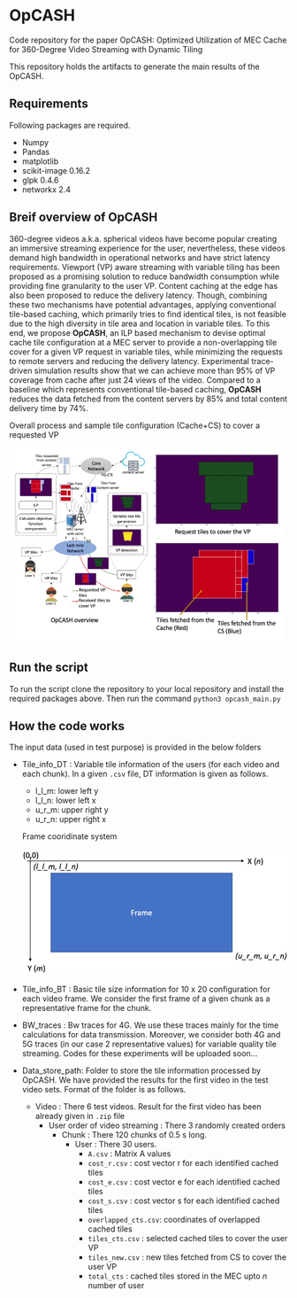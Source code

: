 # OpCASH
Code repository for the paper OpCASH: Optimized Utilization of MEC Cache for 360-Degree Video Streaming with Dynamic Tiling

This repository holds the artifacts to generate the main results of the OpCASH.

## Requirements
Following packages are required.

* Numpy				
*	Pandas			
*	matplotlib
*	scikit-image      0.16.2
*	glpk              0.4.6
*	networkx          2.4

## Breif overview of OpCASH
360-degree videos a.k.a. spherical videos have become popular creating an immersive streaming experience for the user, nevertheless, these videos demand high bandwidth in operational networks and have strict latency requirements. Viewport (VP) aware streaming with variable tiling has been proposed as a promising solution to reduce bandwidth consumption while providing fine granularity to the user VP. Content caching at the edge has also been proposed to reduce the delivery latency. Though, combining these two mechanisms have potential advantages, applying conventional tile-based caching, which primarily tries to find identical tiles, is not feasible due to the high diversity in tile area and location in variable tiles. 
To this end, we propose **OpCASH**, an ILP based mechanism to devise optimal cache tile configuration at a MEC server to provide a non-overlapping tile cover for a given VP request in variable tiles, while minimizing the requests to remote servers and reducing the delivery latency. 
Experimental trace-driven simulation results show that we can achieve more than 95\% of VP coverage from cache after just 24 views of the video. Compared to a baseline which represents conventional tile-based caching,  **OpCASH** reduces the data fetched from the content servers by 85\% and total  content  delivery  time  by  74\%. 

Overall process and sample tile configuration (Cache+CS) to cover a requested VP

 <img src="images/Tile_composition.jpg" width="500">

## Run the script
To run the script clone the repository to your local repository and install the required packages above. Then run the command
`python3 opcash_main.py`

## How the code works
The input data (used in test purpose) is provided in the below folders

* Tile_info_DT  : Variable tile information of the users (for each video and each chunk). In a given `.csv` file, DT information is given as follows.
  * l_l_m: lower left y
  * l_l_n: lower left x
  * u_r_m: upper right y
  * u_r_n: upper right x
  
  Frame cooridinate system
  
  <img src="images/coord_system.jpg" width="500">

* Tile_info_BT : Basic tile size information for 10 x 20 configuration for each video frame. We consider the first frame of a given chunk as a representative frame for the chunk.
* BW_traces    : Bw traces for 4G. We use these traces mainly for the time calculations for data transmission. Moreover, we consider both 4G and 5G traces (in our case 2 representative values) for variable quality tile streaming. Codes for these experiments will be uploaded soon...
* Data_store_path: Folder to store the tile information processed by OpCASH. We have provided the results for the first video in the test video sets. Format of the folder is as follows.
  * Video : There 6 test videos. Result for the first video has been already given in `.zip` file
    * User order of video streaming : There 3 randomly created orders
      * Chunk : There 120 chunks of 0.5 s long.
        * User : There 30 users.
          * `A.csv` : Matrix A values
          * `cost_r.csv` : cost vector r for each identified cached tiles
          * `cost_e.csv` : cost vector e for each identified cached tiles
          * `cost_s.csv` : cost vector s for each identified cached tiles
          * `overlapped_cts.csv`: coordinates of overlapped cached tiles
          * `tiles_cts.csv` : selected cached tiles to cover the user VP
          * `tiles_new.csv` : new tiles fetched from CS to cover the user VP
          * `total_cts` : cached tiles stored in the MEC upto _n_ number of user
        







